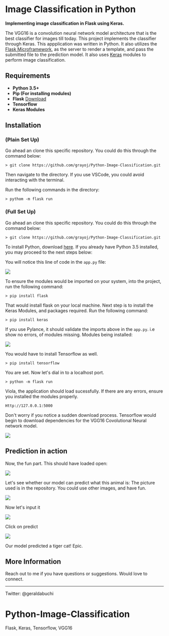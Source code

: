 # Image Classification in Python

**Implementing image classification in Flask using Keras.**

The VGG16 is a convolution neural network model architecture that is the best classifier for images till today. This project implements the classifier through Keras. This appplication was written in Python. It also utilizes the <a href="https://flask.palletsprojects.com/en/2.1.x/">Flask Microframework</a>, as the server to render a template, and pass the submitted file to the prediction model. It also uses <a href="https://keras.io/">Keras</a> modules to perform image classification.

## Requirements 

* **Python 3.5+**
* **Pip (For installing modules)**
* **Flask** <a href="https://flask.palletsprojects.com/en/2.1.x/">Download</a> 
* **Tensorflow**
* **Keras Modules**

## Installation

### (Plain Set Up)

Go ahead an clone this specific repository. You could do this through the command below:

    > git clone https://github.com/grayoj/Python-Image-Classification.git

Then navigate to the directory. If you use VSCode, you could avoid interacting with the terminal.

Run the following commands in the directory:

    > pythom -m flask run

### (Full Set Up)

Go ahead an clone this specific repository. You could do this through the command below:

    > git clone https://github.com/grayoj/Python-Image-Classification.git

To install Python, download <a href="python.org">here</a>. If you already have Python 3.5 installed, you may proceed to the next steps below:

You will notice this line of code in the ``app.py`` file:

<img src="img/flask-import.png">

To ensure the modules would be imported on your system, into the project, run the following command:

    > pip install flask

That would install flask on your local machine.
Next step is to install the Keras Modules, and packages required. Run the following command:

    > pip install keras

If you use Pylance, it should validate the imports above in the ``app.py``. i.e show no errors, of modules missing. Modules being installed:

<img src="img/keras-modules.png">

You would have to install Tensorflow as well.

    > pip install tensorflow

You are set. Now let's dial in to a localhost port.

    > python -m flask run

Viola, the application should load sucessfully. If there are any errors, ensure you installed the modules properly.

    Http://127.0.0.1:5000 

Don't worry if you notice a sudden download process. Tensorflow would begin to download dependencies for the VGG16 Covolutional Neural network model.


<img src="img/terminal.png">

## Prediction in action

Now, the fun part. This should have loaded open:

<img src="img/pic.png">

Let's see whether our model can predict what this animal is:
The picture used is in the repository. You could use other images, and have fun.

<img src="images/cat.jpg">

Now let's input it

<img src="img/choose.png">

Click on predict

<img src="img/predict.png">

Our model predicted a tiger cat! Epic.

## More Information

Reach out to me if you have questions or suggestions. Would love to connect.

****
Twitter: @geraldabuchi

# Python-Image-Classification
Flask, Keras, Tensorflow, VGG16
